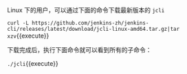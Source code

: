 Linux 下的用户，可以通过下面的命令下载最新版本的 `jcli`

`curl -L https://github.com/jenkins-zh/jenkins-cli/releases/latest/download/jcli-linux-amd64.tar.gz|tar xzv`{{execute}}

下载完成后，执行下面命令就可以看到所有的子命令：

`./jcli`{{execute}}
